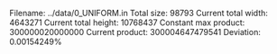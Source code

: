 Filename: ../data/0_UNIFORM.in
Total size: 98793
Current total width: 4643271
Current total height: 10768437
Constant max product: 300000020000000
Current product: 300004647479541
Deviation: 0.00154249%
